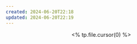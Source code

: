 ```yaml
---
created: 2024-06-20T22:18
updated: 2024-06-20T22:19
---
```

<center><% tp.file.cursor(0) %></center>